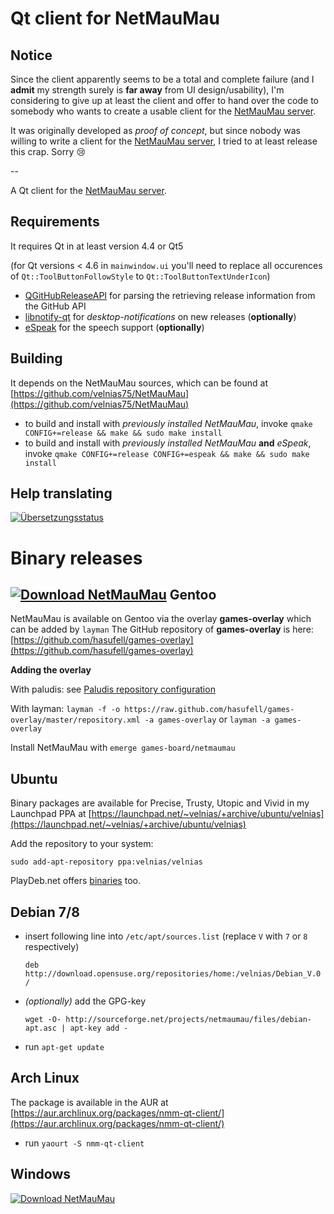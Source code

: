 Qt client for NetMauMau
=======================

Notice
------

Since the client apparently seems to be a total and complete failure (and I **admit** my strength surely is **far away** from UI design/usability), I'm considering to give up at least the client and offer to hand over the code to somebody who wants to create a usable client for the [NetMauMau server](https://github.com/velnias75/NetMauMau).

It was originally developed as *proof of concept*, but since nobody was willing to write a client for the [NetMauMau server](https://github.com/velnias75/NetMauMau), I tried to at least release this crap. Sorry :cry:

--

A Qt client for the [NetMauMau server](https://github.com/velnias75/NetMauMau).

Requirements
------------

It requires Qt in at least version 4.4 or Qt5

(for Qt versions < 4.6 in `mainwindow.ui` you'll need to replace all occurences of 
`Qt::ToolButtonFollowStyle` to `Qt::ToolButtonTextUnderIcon`)

* [QGitHubReleaseAPI](https://github.com/velnias75/QGitHubReleaseAPI) for parsing the retrieving release information from the GitHub API
* [libnotify-qt](https://github.com/velnias75/libnotify-qt) for *desktop-notifications* on new releases (**optionally**)
* [eSpeak](http://espeak.sourceforge.net) for the speech support (**optionally**)

Building
--------

It depends on the NetMauMau sources, which can be found at
[https://github.com/velnias75/NetMauMau](https://github.com/velnias75/NetMauMau) 

* to build and install with *previously installed NetMauMau*, invoke `qmake CONFIG+=release && make && sudo make install`
* to build and install with *previously installed NetMauMau* **and** *eSpeak*, invoke `qmake CONFIG+=release CONFIG+=espeak && make && sudo make install`

Help translating
----------------
<a href="https://hosted.weblate.org/engage/netmaumau/?utm_source=widget">
<img src="https://hosted.weblate.org/widgets/netmaumau/-/287x66-white.png" alt="Übersetzungsstatus" />
</a>

Binary releases
===============
[![Download NetMauMau](https://img.shields.io/sourceforge/dm/netmaumau.svg)](https://sourceforge.net/projects/netmaumau/files/latest/download)
Gentoo
------
NetMauMau is available on Gentoo via the overlay **games-overlay** which can be added by `layman`
The GitHub repository of **games-overlay** is here: [https://github.com/hasufell/games-overlay](https://github.com/hasufell/games-overlay)

**Adding the overlay**

With paludis: see [Paludis repository configuration](http://paludis.exherbo.org/configuration/repositories/index.html)

With layman:
```layman -f -o https://raw.github.com/hasufell/games-overlay/master/repository.xml -a games-overlay``` or ```layman -a games-overlay```

Install NetMauMau with `emerge games-board/netmaumau`

Ubuntu
------
Binary packages are available for Precise, Trusty, Utopic and Vivid
in my Launchpad PPA at [https://launchpad.net/~velnias/+archive/ubuntu/velnias](https://launchpad.net/~velnias/+archive/ubuntu/velnias)

Add the repository to your system: 

`sudo add-apt-repository ppa:velnias/velnias`

PlayDeb.net offers [binaries](http://www.playdeb.net/game/NetMauMau) too.

Debian 7/8
--------
* insert following line into `/etc/apt/sources.list` (replace `V` with `7` or `8` respectively)

    `deb http://download.opensuse.org/repositories/home:/velnias/Debian_V.0 /`

* *(optionally)* add the GPG-key

    `wget -O- http://sourceforge.net/projects/netmaumau/files/debian-apt.asc | apt-key add -`

* run `apt-get update` 

Arch Linux
--------
The package is available in the AUR at [https://aur.archlinux.org/packages/nmm-qt-client/](https://aur.archlinux.org/packages/nmm-qt-client/)

* run `yaourt -S nmm-qt-client` 

Windows
-------
[![Download NetMauMau](https://a.fsdn.com/con/app/sf-download-button)](https://sourceforge.net/projects/netmaumau/files/latest/download)
